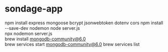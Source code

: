 # sondage-app
npm install express mongoose bcrypt jsonwebtoken dotenv cors
npm install --save-dev nodemon
node server.js  
npx nodemon server.js    
brew install mongodb-community@6.0               
brew services start mongodb-community@6.0 
brew services list   